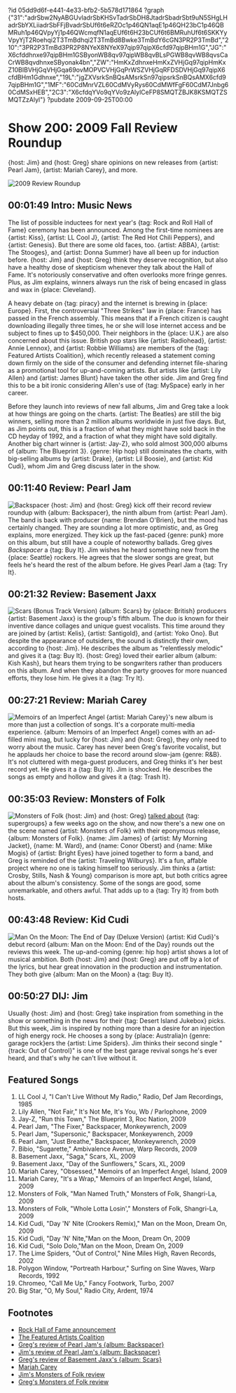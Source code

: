 ?id 05dd9d6f-e441-4e33-bfb2-5b578d171864
?graph {"31":"adrSbw2NyABGUvladrSbKHSvTadrSbDH8JtadrSbadrSbt9uN5SHgLHadrSbYXLiiadrSbFFjBvadrSbUf6t6eRZOc1p46QN1aqE1p46QH23bC1p46QBMRuh1p46QVpyYj1p46QWcmqfN1aqEUf6t6H23bCUf6t6BMRuhUf6t6SKKYyVpyYjT2Roehqi2T3TmBdhqi2T3TmBd8Bwke3TmBdY6cGN3PR2P3TmBd","210":"3PR2P3TmBd3PR2P8NYeX8NYeX97qip97qipX6cfd97qipBHm1G","JG":"X6cfddhnxe97qipBHm1GSByonWB8qv97qipWB8qvBLsPGWB8qvWB8qvsCaCrWB8qvdhnxeSByonak4bn","ZW":"HmKxZdhnxeHmKxZVHjGq97qipHmKxZ10BIBVHjGqVHjGqa69ovMOPVCVHjGqPrWSZVHjGqRFDSDVHjGq97qipX6cfdBHm1Gdhnxe","19L":"jgZXVsrkSnBQsAMsrkSn97qipsrkSnBQsAMX6cfd97qipBHm1G","1MF":"60CdMnrVZL60CdMVyRys60CdMWfFgF60CdM7Jnbg60CdMSxHEB","2C3":"X6cfdqYVo9qYVo9zAlylCeFP8SMQTZBJK8KSMQTZSMQTZzAlyl"}
?pubdate 2009-09-25T00:00
# Show 200: 2009 Fall Review Roundup
{host: Jim} and {host: Greg} share opinions on new releases from {artist: Pearl Jam}, {artist: Mariah Carey}, and more.

![2009 Review Roundup](http://farm5.staticflickr.com/4026/4410391677_0b95e788e2_o.jpg)

## 00:01:49 Intro: Music News
The list of possible inductees for next year's {tag: Rock and Roll Hall of Fame} ceremony has been announced. Among the first-time nominees are {artist: Kiss}, {artist: LL Cool J}, {artist: The Red Hot Chili Peppers}, and {artist: Genesis}. But there are some old faces, too. {artist: ABBA}, {artist: The Stooges}, and {artist: Donna Summer} have all been up for induction before. {host: Jim} and {host: Greg} think they deserve recognition, but also have a healthy dose of skepticism whenever they talk about the Hall of Fame. It's notoriously conservative and often overlooks more fringe genres. Plus, as Jim explains, winners always run the risk of being encased in glass and wax in {place: Cleveland}.

A heavy debate on {tag: piracy} and the internet is brewing in {place: Europe}. First, the controversial "Three Strikes" law in {place: France} has passed in the French assembly. This means that if a French citizen is caught downloading illegally three times, he or she will lose internet access and be subject to fines up to $450,000. Their neighbors in the {place: U.K.} are also concerned about this issue. British pop stars like {artist: Radiohead}, {artist: Annie Lennox}, and {artist: Robbie Williams} are members of the {tag: Featured Artists Coalition}, which recently released a statement coming down firmly on the side of the consumer and defending internet file-sharing as a promotional tool for up-and-coming artists. But artists like {artist: Lily Allen} and {artist: James Blunt} have taken the other side. Jim and Greg find this to be a bit ironic considering Allen's use of {tag: MySpace} early in her career.

Before they launch into reviews of new fall albums, Jim and Greg take a look at how things are going on the charts. {artist: The Beatles} are still the big winners, selling more than 2 million albums worldwide in just five days. But, as Jim points out, this is a fraction of what they might have sold back in the CD heyday of 1992, and a fraction of what they might have sold digitally. Another big chart winner is {artist: Jay-Z}, who sold almost 300,000 albums of {album: The Blueprint 3}. {genre: Hip hop} still dominates the charts, with big-selling albums by {artist: Drake}, {artist: Lil Boosie}, and {artist: Kid Cudi}, whom Jim and Greg discuss later in the show.

## 00:11:40 Review: Pearl Jam
![Backspacer](https://static.soundopinions.org/assets/200/JG0.jpg)
{host: Jim} and {host: Greg} kick off their record review roundup with {album: Backspacer}, the ninth album from {artist: Pearl Jam}. The band is back with producer {name: Brendan O'Brien}, but the mood has certainly changed. They are sounding a lot more optimistic, and, as Greg explains, more energized. They kick up the fast-paced {genre: punk} more on this album, but still have a couple of noteworthy ballads. Greg gives *Backspacer* a {tag: Buy It}. Jim wishes he heard something new from the {place: Seattle} rockers. He agrees that the slower songs are great, but feels he's heard the rest of the album before. He gives Pearl Jam a {tag: Try It}.

## 00:21:32 Review: Basement Jaxx
![Scars (Bonus Track Version)](https://static.soundopinions.org/assets/200/ZW0.jpg)
{album: Scars} by {place: British} producers {artist: Basement Jaxx} is the group's fifth album. The duo is known for their inventive dance collages and unique guest vocalists. This time around they are joined by {artist: Kelis}, {artist: Santigold}, and {artist: Yoko Ono}. But despite the appearance of outsiders, the sound is distinctly their own, according to {host: Jim}. He describes the album as "relentlessly melodic" and gives it a {tag: Buy It}. {host: Greg} loved their earlier album {album: Kish Kash}, but hears them trying to be songwriters rather than producers on this album. And when they abandon the party grooves for more nuanced efforts, they lose him. He gives it a {tag: Try It}.

## 00:27:21 Review: Mariah Carey
![Memoirs of an Imperfect Angel](https://static.soundopinions.org/assets/200/19L0.jpg)
{artist: Mariah Carey}'s new album is more than just a collection of songs. It's a corporate multi-media experience. {album: Memoirs of an Imperfect Angel} comes with an ad-filled mini mag, but lucky for {host: Jim} and {host: Greg}, they only need to worry about the music. Carey has never been Greg's favorite vocalist, but he applauds her choice to base the record around slow-jam {genre: R&B}. It's not cluttered with mega-guest producers, and Greg thinks it's her best record yet. He gives it a {tag: Buy It}. Jim is shocked. He describes the songs as empty and hollow and gives it a {tag: Trash It}.

## 00:35:03 Review: Monsters of Folk
![Monsters of Folk](https://static.soundopinions.org/assets/200/1MF0.jpg)
{host: Jim} and {host: Greg} [talked about](/show/194/) {tag: supergroups} a few weeks ago on the show, and now there's a new one on the scene named {artist: Monsters of Folk} with their eponymous release, {album: Monsters of Folk}. {name: Jim James} of {artist: My Morning Jacket}, {name: M. Ward}, and {name: Conor Oberst} and {name: Mike Mogis} of {artist: Bright Eyes} have joined together to form a band, and Greg is reminded of the {artist: Traveling Wilburys}. It's a fun, affable project where no one is taking himself too seriously. Jim thinks a {artist: Crosby, Stills, Nash & Young} comparison is more apt, but both critics agree about the album's consistency. Some of the songs are good, some unremarkable, and others awful. That adds up to a {tag: Try It} from both hosts.

## 00:43:48 Review: Kid Cudi 
![Man On the Moon: The End of Day (Deluxe Version)](https://static.soundopinions.org/assets/200/2100.jpg)
{artist: Kid Cudi}'s debut record {album: Man on the Moon: End of the Day} rounds out the reviews this week. The up-and-coming {genre: hip hop} artist shows a lot of musical ambition. Both {host: Jim} and {host: Greg} are put off by a lot of the lyrics, but hear great innovation in the production and instrumentation. They both give {album: Man on the Moon} a {tag: Buy It}.

## 00:50:27 DIJ: Jim
Usually {host: Jim} and {host: Greg} take inspiration from something in the show or something in the news for their {tag: Desert Island Jukebox} picks. But this week, Jim is inspired by nothing more than a desire for an injection of high energy rock. He chooses a song by {place: Australia}n {genre: garage rock}ers the {artist: Lime Spiders}. Jim thinks their second single "{track: Out of Control}" is one of the best garage revival songs he's ever heard, and that's why he can't live without it.


## Featured Songs
1. LL Cool J, "I Can't Live Without My Radio," Radio, Def Jam Recordings, 1985
2. Lily Allen, "Not Fair," It's Not Me, It's You, Wb / Parlophone, 2009
3. Jay-Z, "Run this Town," The Blueprint 3, Roc Nation, 2009
4. Pearl Jam, "The Fixer," Backspacer, Monkeywrench, 2009
5. Pearl Jam, "Supersonic," Backspacer, Monkeywrench, 2009
6. Pearl Jam, "Just Breathe," Backspacer, Monkeywrench, 2009
7. Bibio, "Sugarette," Ambivalence Avenue, Warp Records, 2009
8. Basement Jaxx, "Saga," Scars, XL, 2009
9. Basement Jaxx, "Day of the Sunflowers," Scars, XL, 2009
10. Mariah Carey, "Obsessed," Memoirs of an Imperfect Angel, Island, 2009
11. Mariah Carey, "It's a Wrap," Memoirs of an Imperfect Angel, Island, 2009
12. Monsters of Folk, "Man Named Truth," Monsters of Folk, Shangri-La, 2009
13. Monsters of Folk, "Whole Lotta Losin'," Monsters of Folk, Shangri-La, 2009
14. Kid Cudi, "Day 'N' Nite (Crookers Remix)," Man on the Moon, Dream On, 2009
15. Kid Cudi, "Day 'N' Nite,"Man on the Moon, Dream On, 2009
16. Kid Cudi, "Solo Dolo,"Man on the Moon, Dream On, 2009
17. The Lime Spiders, "Out of Control," Nine Miles High, Raven Records, 2002
18. Polygon Window, "Portreath Harbour," Surfing on Sine Waves, Warp Records, 1992
19. Chromeo, "Call Me Up," Fancy Footwork, Turbo, 2007
20. Big Star, "O, My Soul," Radio City, Ardent, 1974

## Footnotes
- [Rock Hall of Fame announcement](http://www.reuters.com/article/2009/09/23/us-rockhall-idUSTRE58M77320090923)
- [The Featured Artists Coalition](http://news.bbc.co.uk/2/hi/entertainment/8270946.stm)
- [Greg's review of Pearl Jam's {album: Backspacer}](http://articles.chicagotribune.com/2009-09-22/entertainment/0909220126_1_pearl-jam-backspacer-ninth-studio-album)
- [Jim's review of Pearl Jam's {album: Backspacer}](http://voices.suntimes.com/arts-entertainment/music/pearl-jam-backspacer-monkeywre/)
- [Greg's review of Basement Jaxx's {album: Scars}](http://articles.chicagotribune.com/2009-09-24/entertainment/0909240222_1_felix-buxton-basement-jaxx-simon-ratcliffe)
- [Mariah Carey](http://www.mariahcarey.com/)
- [Jim's Monsters of Folk review](http://voices.suntimes.com/arts-entertainment/music/monsters-of-folk-monsters-of-f/)
- [Greg's Monsters of Folk review](http://articles.chicagotribune.com/2009-09-23/entertainment/0909230206_1_monsters-mike-mogis-distinctive-voice-and-tone)
